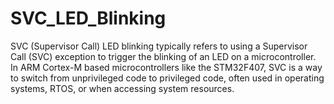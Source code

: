 # SVC_LED_Blinking
SVC (Supervisor Call) LED blinking typically refers to using a Supervisor Call (SVC) exception to trigger the blinking of an LED on a microcontroller. In ARM Cortex-M based microcontrollers like the STM32F407, SVC is a way to switch from unprivileged code to privileged code, often used in operating systems, RTOS, or when accessing system resources.
